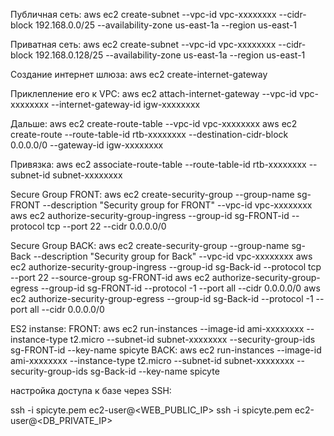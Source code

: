 Публичная сеть:
aws ec2 create-subnet --vpc-id vpc-xxxxxxxx --cidr-block 192.168.0.0/25 --availability-zone us-east-1a --region us-east-1


Приватная сеть: 
aws ec2 create-subnet --vpc-id vpc-xxxxxxxx --cidr-block 192.168.0.128/25 --availability-zone us-east-1a --region us-east-1

Создание интернет шлюза:
aws ec2 create-internet-gateway


Приклепление его к VPC:
aws ec2 attach-internet-gateway --vpc-id vpc-xxxxxxxx --internet-gateway-id igw-xxxxxxxx

Дальше:
aws ec2 create-route-table --vpc-id vpc-xxxxxxxx
aws ec2 create-route --route-table-id rtb-xxxxxxxx --destination-cidr-block 0.0.0.0/0 --gateway-id igw-xxxxxxxx

Привязка:
aws ec2 associate-route-table --route-table-id rtb-xxxxxxxx --subnet-id subnet-xxxxxxxx

Secure Group FRONT:
aws ec2 create-security-group --group-name sg-FRONT --description "Security group for FRONT" --vpc-id vpc-xxxxxxxx
aws ec2 authorize-security-group-ingress --group-id sg-FRONT-id --protocol tcp --port 22 --cidr 0.0.0.0/0

Secure Group BACK:
aws ec2 create-security-group --group-name sg-Back --description "Security group for Back" --vpc-id vpc-xxxxxxxx
aws ec2 authorize-security-group-ingress --group-id sg-Back-id --protocol tcp --port 22 --source-group sg-FRONT-id
aws ec2 authorize-security-group-egress --group-id sg-FRONT-id --protocol -1 --port all --cidr 0.0.0.0/0
aws ec2 authorize-security-group-egress --group-id sg-Back-id --protocol -1 --port all --cidr 0.0.0.0/0


ES2 instanse:
FRONT:
aws ec2 run-instances --image-id ami-xxxxxxxx --instance-type t2.micro --subnet-id subnet-xxxxxxxx --security-group-ids sg-FRONT-id --key-name spicyte
BACK:
aws ec2 run-instances --image-id ami-xxxxxxxx --instance-type t2.micro --subnet-id subnet-xxxxxxxx --security-group-ids sg-Back-id --key-name spicyte

настройка доступа к базе через SSH:

ssh -i spicyte.pem ec2-user@<WEB_PUBLIC_IP>
ssh -i spicyte.pem ec2-user@<DB_PRIVATE_IP>






